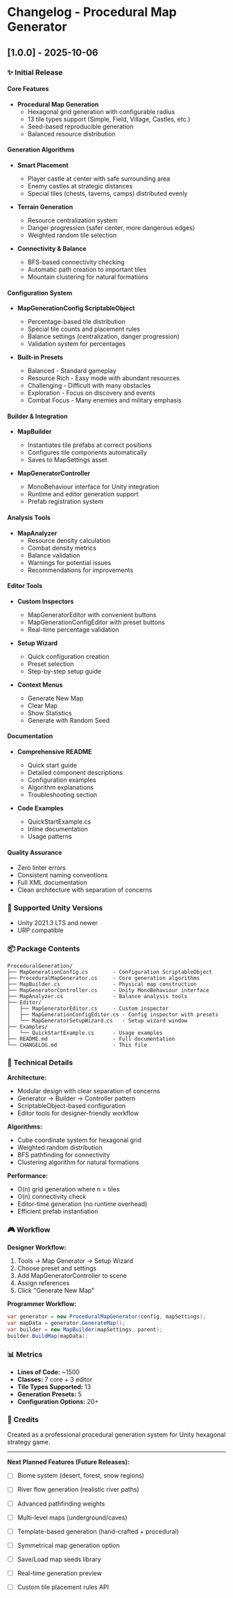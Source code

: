 # Changelog - Procedural Map Generator

## [1.0.0] - 2025-10-06

### ✨ Initial Release

#### Core Features
- **Procedural Map Generation**
  - Hexagonal grid generation with configurable radius
  - 13 tile types support (Simple, Field, Village, Castles, etc.)
  - Seed-based reproducible generation
  - Balanced resource distribution

#### Generation Algorithms
- **Smart Placement**
  - Player castle at center with safe surrounding area
  - Enemy castles at strategic distances
  - Special tiles (chests, taverns, camps) distributed evenly
  
- **Terrain Generation**
  - Resource centralization system
  - Danger progression (safer center, more dangerous edges)
  - Weighted random tile selection
  
- **Connectivity & Balance**
  - BFS-based connectivity checking
  - Automatic path creation to important tiles
  - Mountain clustering for natural formations

#### Configuration System
- **MapGenerationConfig ScriptableObject**
  - Percentage-based tile distribution
  - Special tile counts and placement rules
  - Balance settings (centralization, danger progression)
  - Validation system for percentages
  
- **Built-in Presets**
  - Balanced - Standard gameplay
  - Resource Rich - Easy mode with abundant resources
  - Challenging - Difficult with many obstacles
  - Exploration - Focus on discovery and events
  - Combat Focus - Many enemies and military emphasis

#### Builder & Integration
- **MapBuilder**
  - Instantiates tile prefabs at correct positions
  - Configures tile components automatically
  - Saves to MapSettings asset
  
- **MapGeneratorController**
  - MonoBehaviour interface for Unity integration
  - Runtime and editor generation support
  - Prefab registration system

#### Analysis Tools
- **MapAnalyzer**
  - Resource density calculation
  - Combat density metrics
  - Balance validation
  - Warnings for potential issues
  - Recommendations for improvements

#### Editor Tools
- **Custom Inspectors**
  - MapGeneratorEditor with convenient buttons
  - MapGenerationConfigEditor with preset buttons
  - Real-time percentage validation
  
- **Setup Wizard**
  - Quick configuration creation
  - Preset selection
  - Step-by-step setup guide
  
- **Context Menus**
  - Generate New Map
  - Clear Map
  - Show Statistics
  - Generate with Random Seed

#### Documentation
- **Comprehensive README**
  - Quick start guide
  - Detailed component descriptions
  - Configuration examples
  - Algorithm explanations
  - Troubleshooting section
  
- **Code Examples**
  - QuickStartExample.cs
  - Inline documentation
  - Usage patterns

#### Quality Assurance
- Zero linter errors
- Consistent naming conventions
- Full XML documentation
- Clean architecture with separation of concerns

### 🎯 Supported Unity Versions
- Unity 2021.3 LTS and newer
- URP compatible

### 📦 Package Contents
```
ProceduralGeneration/
├── MapGenerationConfig.cs        - Configuration ScriptableObject
├── ProceduralMapGenerator.cs     - Core generation algorithms
├── MapBuilder.cs                 - Physical map construction
├── MapGeneratorController.cs     - Unity MonoBehaviour interface
├── MapAnalyzer.cs                - Balance analysis tools
├── Editor/
│   ├── MapGeneratorEditor.cs     - Custom inspector
│   ├── MapGenerationConfigEditor.cs - Config inspector with presets
│   └── MapGeneratorSetupWizard.cs   - Setup wizard window
├── Examples/
│   └── QuickStartExample.cs      - Usage examples
├── README.md                     - Full documentation
└── CHANGELOG.md                  - This file
```

### 🔧 Technical Details

**Architecture:**
- Modular design with clear separation of concerns
- Generator → Builder → Controller pattern
- ScriptableObject-based configuration
- Editor tools for designer-friendly workflow

**Algorithms:**
- Cube coordinate system for hexagonal grid
- Weighted random distribution
- BFS pathfinding for connectivity
- Clustering algorithm for natural formations

**Performance:**
- O(n) grid generation where n = tiles
- O(n) connectivity check
- Editor-time generation (no runtime overhead)
- Efficient prefab instantiation

### 🎮 Workflow

**Designer Workflow:**
1. Tools → Map Generator → Setup Wizard
2. Choose preset and settings
3. Add MapGeneratorController to scene
4. Assign references
5. Click "Generate New Map"

**Programmer Workflow:**
```csharp
var generator = new ProceduralMapGenerator(config, mapSettings);
var mapData = generator.GenerateMap();
var builder = new MapBuilder(mapSettings, parent);
builder.BuildMap(mapData);
```

### 📊 Metrics

- **Lines of Code:** ~1500
- **Classes:** 7 core + 3 editor
- **Tile Types Supported:** 13
- **Generation Presets:** 5
- **Configuration Options:** 20+

### 🙏 Credits

Created as a professional procedural generation system for Unity hexagonal strategy game.

---

**Next Planned Features (Future Releases):**
- [ ] Biome system (desert, forest, snow regions)
- [ ] River flow generation (realistic river paths)
- [ ] Advanced pathfinding weights
- [ ] Multi-level maps (underground/caves)
- [ ] Template-based generation (hand-crafted + procedural)
- [ ] Symmetrical map generation option
- [ ] Save/Load map seeds library
- [ ] Real-time generation preview
- [ ] Custom tile placement rules API

